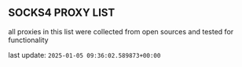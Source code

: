 ## SOCKS4 PROXY LIST

all proxies in this list were collected from open sources and tested for functionality

last update: `2025-01-05 09:36:02.589873+00:00`